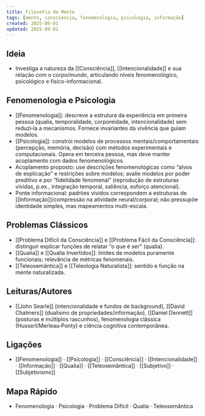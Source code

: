 ```yaml
---
title: Filosofia da Mente
tags: [mente, consciência, fenomenologia, psicologia, informação]
created: 2025-09-01
updated: 2025-09-01
---
```


## Ideia
- Investiga a natureza da [[Consciência]], [[Intencionalidade]] e sua relação com o corpo/mundo, articulando níveis fenomenológico, psicológico e físico-informacional.

## Fenomenologia e Psicologia
- [[Fenomenologia]]: descreve a estrutura da experiência em primeira pessoa (qualia, temporalidade, corporeidade, intencionalidade) sem reduzi‑la a mecanismos. Fornece invariantes da vivência que guiam modelos.
- [[Psicologia]]: constrói modelos de processos mentais/comportamentais (percepção, memória, decisão) com métodos experimentais e computacionais. Opera em terceira pessoa, mas deve manter acoplamento com dados fenomenológicos.
- Acoplamento proposto: use descrições fenomenológicas como “alvos de explicação” e restrições sobre modelos; avalie modelos por poder preditivo e por “fidelidade fenomenal” (reprodução de estruturas vividas, p.ex., integração temporal, saliência, esforço atencional).
- Ponte informacional: padrões vividos correspondem a estruturas de [[Informação]]/compressão na atividade neural/corporal; não pressupõe identidade simples, mas mapeamentos multi-escala.

## Problemas Clássicos
- [[Problema Difícil da Consciência]] e [[Problema Fácil da Consciência]]: distinguir explicar funções de relatar “o que é ser” (qualia).
- [[Qualia]] e [[Qualia Invertidos]]: limites de modelos puramente funcionais; relevância de métricas fenomenais.
- [[Teleosemântica]] e [[Teleologia Naturalista]]: sentido e função na mente naturalizada.

## Leituras/Autores
- [[John Searle]] (intencionalidade e fundos de background), [[David Chalmers]] (dualismo de propriedades/informação), [[Daniel Dennett]] (posturas e múltiplos rascunhos), fenomenologia clássica (Husserl/Merleau‑Ponty) e ciência cognitiva contemporânea.

## Ligações
- [[Fenomenologia]] · [[Psicologia]] · [[Consciência]] · [[Intencionalidade]] · [[Informação]] · [[Qualia]] · [[Teleosemântica]] · [[Subjetivo]] · [[Subjetivismo]]

## Mapa Rápido
- Fenomenologia · Psicologia · Problema Difícil · Qualia · Teleosemântica
